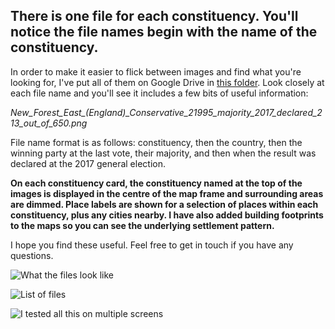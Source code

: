 ## There is one file for each constituency. You'll notice the file names begin with the name of the constituency.

In order to make it easier to flick between images and find what you're looking for, I've put all of them on Google Drive in [this folder](https://drive.google.com/drive/folders/1xPneIJtI4xWQhJ8TrxsCGHjGRcqCybKa?usp=sharing). Look closely at each file name and you'll see it includes a few bits of useful information:

*New_Forest_East_(England)_Conservative_21995_majority_2017_declared_213_out_of_650.png*

File name format is as follows: constituency, then the country, then the winning party at the last vote, their majority, and then when the result was declared at the 2017 general election.

**On each constituency card, the constituency named at the top of the images is displayed in the centre of the map frame and surrounding areas are dimmed. Place labels are shown for a selection of places within each constituency, plus any cities nearby. I have also added building footprints to the maps so you can see the underlying settlement pattern.**

I hope you find these useful. Feel free to get in touch if you have any questions.

![What the files look like](http://ajrae.staff.shef.ac.uk/img/wpc/google_drive_thumbs.PNG)

![List of files](http://ajrae.staff.shef.ac.uk/img/wpc/list_of_files.PNG)

![I tested all this on multiple screens](https://github.com/alasdairrae/wpc/blob/master/images/1_pct_or_less_swing_resized.png)
